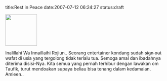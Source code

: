 title:Rest in Peace
date:2007-07-12 06:24:27
status:draft

<img src="http://www.kapanlagi.com/selebriti/Taufik_Savalas/t/001.jpg" height="100" width="100" />

Inalillahi Wa Innaillaihi Rojiun..
Seorang entertainer kondang sudah <strike>sign out</strike> wafat di usia yang tergolong tidak terlalu tua. Semoga amal dan ibadahnya diterima disisi-Nya. Kita semua yang pernah terhibur dengan lawakan om Taufik, turut mendoakan supaya beliau bisa tenang dalam kedamaian. Amieen..